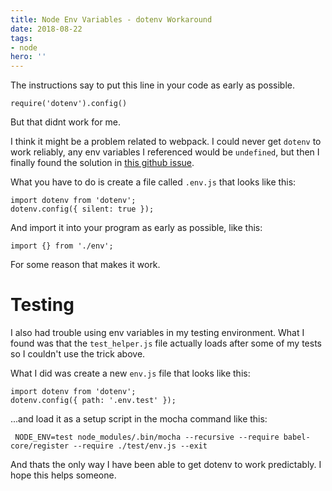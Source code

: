 ```yaml
---
title: Node Env Variables - dotenv Workaround
date: 2018-08-22
tags:
- node
hero: ''
---
```

The instructions say to put this line in your code as early as possible.

    require('dotenv').config()

But that didnt work for me.

I think it might be a problem related to webpack. I could never get `dotenv` to work reliably, any env variables I referenced would be `undefined`, but then I finally found the solution in [this github issue](https://github.com/motdotla/dotenv/issues/133#issuecomment-255298822 "https://github.com/motdotla/dotenv/issues/133#issuecomment-255298822").

What you have to do is create a file called `.env.js` that looks like this:

    import dotenv from 'dotenv';
    dotenv.config({ silent: true });

And import it into your program as early as possible, like this:

    import {} from './env';

For some reason that makes it work.

# Testing

I also had trouble using env variables in my testing environment. What I found was that the `test_helper.js` file actually loads after some of my tests so I couldn't use the trick above.

What I did was create a new `env.js` file that looks like this:

    import dotenv from 'dotenv';
    dotenv.config({ path: '.env.test' });

...and load it as a setup script in the mocha command like this:

     NODE_ENV=test node_modules/.bin/mocha --recursive --require babel-core/register --require ./test/env.js --exit

And thats the only way I have been able to get dotenv to work predictably. I hope this helps someone.